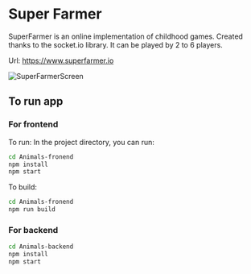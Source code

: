 # Super Farmer

SuperFarmer is an online implementation of childhood games. Created thanks to the socket.io library. It can be played by 2 to 6 players.

Url: https://www.superfarmer.io

![SuperFarmerScreen](https://syki.pl/Photos/superFarmer/superFarmer-pc.png)

## To run app

### For frontend

To run:
In the project directory, you can run:

```bash
cd Animals-fronend
npm install
npm start
```

To build:
```bash
cd Animals-fronend
npm run build
```

### For backend

```bash
cd Animals-backend
npm install
npm start
```
